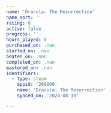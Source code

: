 ```yaml
---
name: 'Dracula: The Resurrection'
name_sort: ''
rating: 0
active: false
progress: ''
hours_played: 0
purchased_on: .nan
started_on: .nan
beaten_on: .nan
completed_on: .nan
mastered_on: .nan
identifiers:
  - type: steam
    appid: '289800'
    name: 'Dracula: The Resurrection'
    synced_on: '2024-08-30'

---
```


